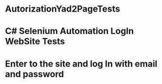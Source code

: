 # AutorizationYad2PageTests
# C# Selenium Automation LogIn WebSite Tests
# Enter to the site and log In with email and password
